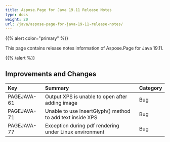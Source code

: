 ```yaml
---
title: Aspose.Page for Java 19.11 Release Notes
type: docs
weight: 20
url: /java/aspose-page-for-java-19-11-release-notes/
---
```


{{% alert color="primary" %}} 

This page contains release notes information of Aspose.Page for Java 19.11.

{{% /alert %}} 
## **Improvements and Changes**

|**Key**|**Summary**|**Category**|
| :- | :- | :- |
|PAGEJAVA-61|Output XPS is unable to open after adding image|Bug|
|PAGEJAVA-71|Unable to use InsertGlyph() method to add text inside XPS|Bug|
|PAGEJAVA-77|Exception during pdf rendering under Linux environment|Bug|

